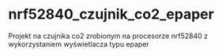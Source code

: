 # nrf52840_czujnik_co2_epaper
Projekt na czujnika co2 zrobionym na procesorze nrf52840 z wykorzystaniem wyświetlacza typu epaper

